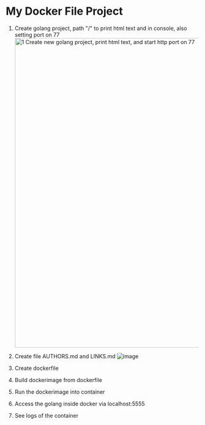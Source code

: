 # My Docker File Project 

1. Create golang project, path "/" to print html text and in console, also setting port on 77
   <img width="809" alt="1  Create new golang project, print html text, and start http port on 77" src="https://github.com/dzakwandaffar/learning-docker/assets/99236283/a649a444-783b-4796-9e96-3cc29f7307f4">

2. Create file AUTHORS.md and LINKS.md
   ![image](https://github.com/dzakwandaffar/learning-docker/assets/99236283/149483e3-8cf6-4173-bb4e-fa0a205e37f0)

4. Create dockerfile
5. Build dockerimage from dockerfile
6. Run the dockerimage into container
7. Access the golang inside docker via localhost:5555
8. See logs of the container
   
